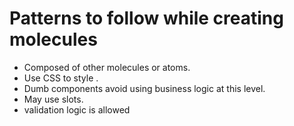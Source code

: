 # Patterns to follow while creating molecules
- Composed of other molecules or atoms.
- Use CSS to style .
- Dumb components avoid using business logic at this level.
- May use slots.
- validation logic is allowed